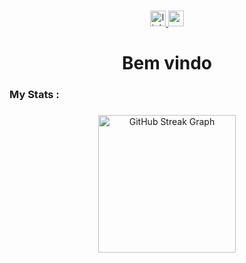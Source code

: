 
###

<div align="center">
  <a href="https://www.linkedin.com/in/breno-prado-salgado-resende" target="_blank">
    <img src="https://img.shields.io/static/v1?message=LinkedIn&logo=linkedin&label=&color=0077B5&logoColor=white&labelColor=&style=for-the-badge" height="25" alt="linkedin logo" />
  </a>
  <a href="https://www.youtube.com/@brenopsr8888" target="_blank">
    <img src="https://img.shields.io/static/v1?message=Youtube&logo=youtube&label=&color=FF0000&logoColor=white&labelColor=&style=for-the-badge" height="25" alt="youtube logo" />
  </a>
</div>


###

###

<h1 align="center">Bem vindo</h1>

###


###


###


###


###

<h3 align="left">   My Stats :</h3>

###

<div align="center">
  <img
    src="https://streak-stats.demolab.com/?user=brenopsr&locale=en&mode=daily&theme=dark&hide_border=false&border_radius=5&order=3"
    height="220"
    alt="GitHub Streak Graph"
  />
</div>




###
